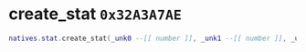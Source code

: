 # create_stat `0x32A3A7AE`

```lua
natives.stat.create_stat(_unk0 --[[ number ]], _unk1 --[[ number ]], _unk2 --[[ number ]], _unk3 --[[ number ]])
```